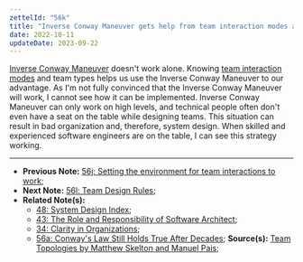 ```yaml
---
zettelId: "56k"
title: "Inverse Conway Maneuver gets help from team interaction modes and team types to succeed"
date: 2022-10-11
updateDate: 2023-09-22
---
```


[Inverse Conway Maneuver](https://www.thoughtworks.com/en-de/radar/techniques/inverse-conway-maneuver) doesn't work alone. Knowing [team interaction modes](/notes/56f/) and team types helps us use the Inverse Conway Maneuver to our advantage. As I'm not fully convinced that the Inverse Conway Maneuver will work, I cannot see how it can be implemented. Inverse Conway Maneuver can only work on high levels, and technical people often don't even have a seat on the table while designing teams. This situation can result in bad organization and, therefore, system design. When skilled and experienced software engineers are on the table, I can see this strategy working.

---

- **Previous Note:** [56j: Setting the environment for team interactions to work](/notes/56j/);
- **Next Note:** [56l: Team Design Rules](/notes/56l/);
- **Related Note(s):**
  - [48: System Design Index](/notes/48/);
  - [43: The Role and Responsibility of Software Architect](/notes/43/);
  - [34: Clarity in Organizations](/notes/34/);
  - [56a: Conway's Law Still Holds True After Decades](/notes/56a/);
**Source(s):** [Team Topologies by Matthew Skelton and Manuel Pais](/books/team-topologies-book-review-summary-and-notes/);
